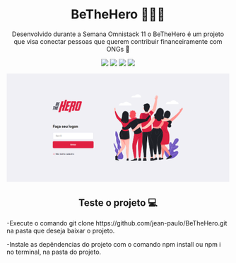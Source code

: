 <h1 align="center">BeTheHero 🦸‍♀️🚀</h1>
<p align="center"> Desenvolvido durante a Semana Omnistack 11 o BeTheHero é um projeto que visa conectar pessoas que querem contribuir financeiramente com ONGs 🚀 </p>
<p align="center"> <img src="https://img.shields.io/badge/React-%20-blue" />
<img src=https://img.shields.io/badge/React--Native-%20-blue />
<img src=https://img.shields.io/badge/Node-%20-green />
<img src=https://img.shields.io/badge/Expo-%20-white />
</p>
<p align="center"> <img src="images/home.png" width="750" /></p>
<h2 align="center">Teste o projeto 💻</h2>
<p>-Execute o comando git clone https://github.com/jean-paulo/BeTheHero.git na pasta que deseja baixar o projeto.</p>
<p>-Instale as depêndencias do projeto com o comando npm install ou npm i no terminal, na pasta do projeto.</p>

